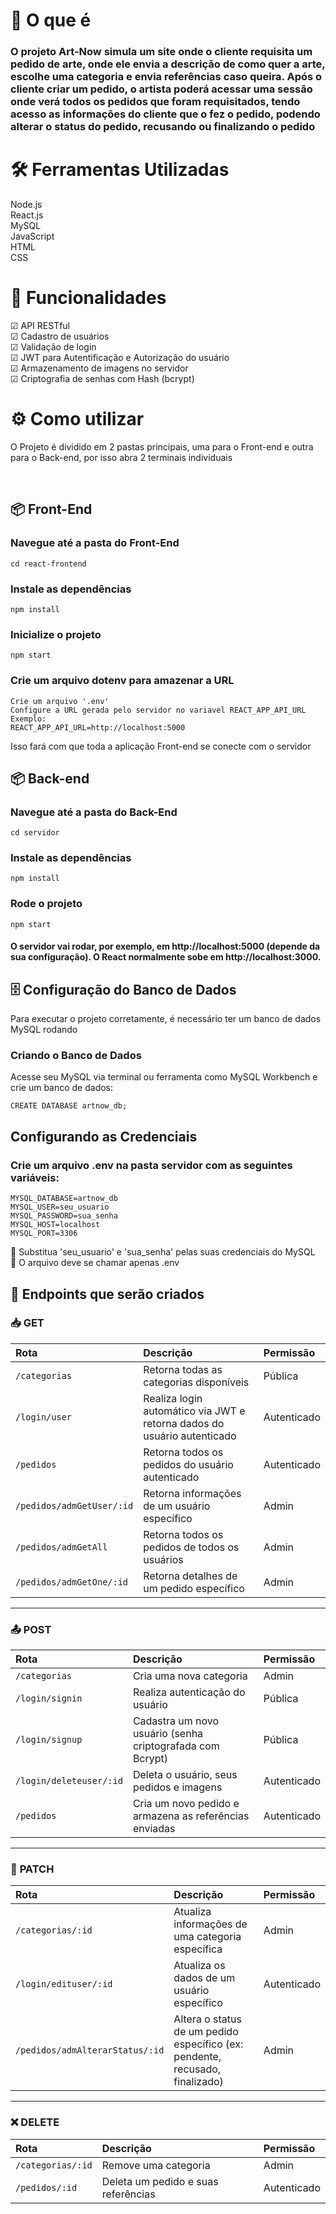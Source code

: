 # 📖 O que é
### O projeto Art-Now simula um site onde o cliente requisita um pedido de arte, onde ele envia a descrição de como quer a arte, escolhe uma categoria e envia referências caso queira. Após o cliente criar um pedido, o artista poderá acessar uma sessão onde verá todos os pedidos que foram requisitados, tendo acesso as informações do cliente que o fez o pedido, podendo alterar o status do pedido, recusando ou finalizando o pedido

# 🛠️ Ferramentas Utilizadas

  Node.js <br>
  React.js <br>
  MySQL <br>
  JavaScript <br>
  HTML <br>
  CSS <br>

# 🎯 Funcionalidades
☑ API RESTful <br>
☑ Cadastro de usuários <br>
☑ Validação de login <br>
☑ JWT para Autentificação e Autorização do usuário <br>
☑ Armazenamento de imagens no servidor <br>
☑ Criptografia de senhas com Hash (bcrypt) <br>

# ⚙ Como utilizar
<p>O Projeto é dividido em 2 pastas principais, uma para o Front-end e outra para o Back-end, por isso abra 2 terminais individuais</p> <br>

## 📦 Front-End

### Navegue até a pasta do Front-End
    cd react-frontend
### Instale as dependências
    npm install
### Inicialize o projeto
    npm start
### Crie um arquivo dotenv para amazenar a URL
    Crie um arquivo '.env'
    Configure a URL gerada pelo servidor no variavel REACT_APP_API_URL
    Exemplo: 
    REACT_APP_API_URL=http://localhost:5000
<p>Isso fará com que toda a aplicação Front-end se conecte com o servidor</p>

## 📦 Back-end

### Navegue até a pasta do Back-End
    cd servidor
### Instale as dependências
    npm install
### Rode o projeto
    npm start

#### O servidor vai rodar, por exemplo, em http://localhost:5000 (depende da sua configuração). O React normalmente sobe em http://localhost:3000.

## 🗄️ Configuração do Banco de Dados
<p>Para executar o projeto corretamente, é necessário ter um banco de dados MySQL rodando</p> 

### Criando o Banco de Dados
<p>Acesse seu MySQL via terminal ou ferramenta como MySQL Workbench e crie um banco de dados:</p>        
    
    CREATE DATABASE artnow_db;

## Configurando as Credenciais
### Crie um arquivo .env na pasta servidor com as seguintes variáveis:
    MYSQL_DATABASE=artnow_db
    MYSQL_USER=seu_usuario
    MYSQL_PASSWORD=sua_senha
    MYSQL_HOST=localhost
    MYSQL_PORT=3306
    
🔐 Substitua 'seu_usuario' e 'sua_senha' pelas suas credenciais do MySQL <br>
📌 O arquivo deve se chamar apenas .env 

## 📡 Endpoints que serão criados

### 📥 **GET**

| Rota                            | Descrição                                                                | Permissão       |
|:--------------------------------|:-------------------------------------------------------------------------|:----------------|
| `/categorias`                   | Retorna todas as categorias disponíveis                                 | Pública         |
| `/login/user`                   | Realiza login automático via JWT e retorna dados do usuário autenticado | Autenticado     |
| `/pedidos`                      | Retorna todos os pedidos do usuário autenticado                         | Autenticado     |
| `/pedidos/admGetUser/:id`       | Retorna informações de um usuário específico                            | Admin           |
| `/pedidos/admGetAll`            | Retorna todos os pedidos de todos os usuários                            | Admin           |
| `/pedidos/admGetOne/:id`        | Retorna detalhes de um pedido específico                                 | Admin           |

---

### 📤 **POST**

| Rota                            | Descrição                                                                | Permissão       |
|:--------------------------------|:-------------------------------------------------------------------------|:----------------|
| `/categorias`                   | Cria uma nova categoria                                                  | Admin           |
| `/login/signin`                 | Realiza autenticação do usuário                                          | Pública         |
| `/login/signup`                 | Cadastra um novo usuário (senha criptografada com Bcrypt)                | Pública         |
| `/login/deleteuser/:id`         | Deleta o usuário, seus pedidos e imagens                                 | Autenticado     |
| `/pedidos`                      | Cria um novo pedido e armazena as referências enviadas                   | Autenticado     |

---

### 📝 **PATCH**

| Rota                            | Descrição                                                                | Permissão       |
|:--------------------------------|:-------------------------------------------------------------------------|:----------------|
| `/categorias/:id`               | Atualiza informações de uma categoria específica                        | Admin           |
| `/login/edituser/:id`           | Atualiza os dados de um usuário específico                               | Autenticado     |
| `/pedidos/admAlterarStatus/:id` | Altera o status de um pedido específico (ex: pendente, recusado, finalizado) | Admin       |

---

### ❌ **DELETE**

| Rota                            | Descrição                                                                | Permissão       |
|:--------------------------------|:-------------------------------------------------------------------------|:----------------|
| `/categorias/:id`               | Remove uma categoria                                                     | Admin           |
| `/pedidos/:id`                  | Deleta um pedido e suas referências                                       | Autenticado     |

